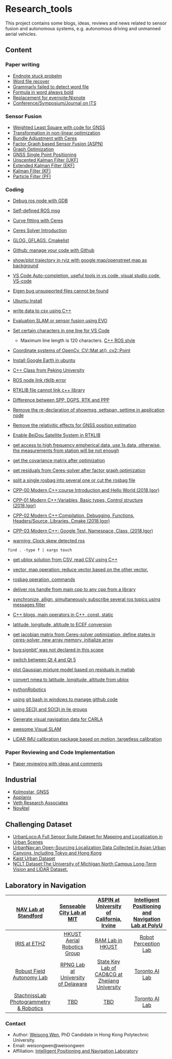 # Research_tools 
This project contains some blogs, ideas, reviews and news related to sensor fusion and autonomous systems, e.g. autonomous driving and unmanned aerial vehicles.

<!-- <p align="center">
  <img width="712pix" src="img/framework20200104.png">
</p> -->

## Content
### Paper writing

- [Endnote stuck probelm](https://www.zhihu.com/question/44969655/answer/415516847) 
- [Word file recover](https://zhuanlan.zhihu.com/p/95040014)
- [Grammarly failed to detect word file](https://zhuanlan.zhihu.com/p/91414871)
- [Formula in word always bold](https://www.zhihu.com/question/46817938/answer/882984999)
- [Replacement for evernote:Nixnote](https://zhuanlan.zhihu.com/p/86701936)
- [Conference/Symposium/Journal on ITS](https://zhuanlan.zhihu.com/p/49662463)

### Sensor Fusion
- [Weighted Least Square with code for GNSS](https://zhuanlan.zhihu.com/p/85872469)
- [Transformation in non-linear optimization](https://zhuanlan.zhihu.com/p/83120010)
- [Bundle Adjustment with Ceres](https://zhuanlan.zhihu.com/p/82986533)
- [Factor Graph based Sensor Fusion (ASPN)](https://zhuanlan.zhihu.com/p/49500590)
- [Graph Optimization](https://zhuanlan.zhihu.com/p/48182009)
- [GNSS Single Point Positioning](https://zhuanlan.zhihu.com/p/48086556)
- [Unscented Kalman Filter (UKF)](https://zhuanlan.zhihu.com/p/48084816)
- [Extended Kalman Filter (EKF)](https://zhuanlan.zhihu.com/p/48084610)
- [Kalman Filter (KF)](https://zhuanlan.zhihu.com/p/48083971)
- [Particle Filter (PF)](https://zhuanlan.zhihu.com/p/47919094)


### Coding

- [Debug ros node with GDB](coding/GDB/README.md) 
- [Self-defined ROS msg](https://zhuanlan.zhihu.com/p/82381074)
- [Curve fitting with Ceres](https://zhuanlan.zhihu.com/p/82984902)
- [Ceres Solver Introduction](https://zhuanlan.zhihu.com/p/82984902)
- [GLOG, GFLAGS, Cmakelist](https://zhuanlan.zhihu.com/p/81854369)
- [Github: manage your code with Github](coding/GithubUsage/README.md)
- [show/plot trajectory in rviz with google map/openstreet map as background](https://github.com/gareth-cross/rviz_satellite)
- [VS Code Auto-completion, useful tools in vs code, visual studio code, VS-code](coding/VS_Code/README.md) 
- [Eigen bug unsupported files cannot be found](https://zhuanlan.zhihu.com/p/102604655) 
- [Ubuntu Install](coding/ubuntuInstall/README.md) 
- [write data to csv using C++](coding/data2csv/README.md) 
- [Evaluation SLAM or sensor fusion using EVO](coding/evo/README.md) 
- [Set certain characters in one line for VS Code](https://blog.csdn.net/weixin_45272449/article/details/97615190) 
  - Maximum line length is 120 characters. [C++ ROS style](http://wiki.ros.org/CppStyleGuide) 
- [Coordinate systems of OpenCv, CV::Mat at(), cv2::Point](https://blog.csdn.net/wangxuwen2/article/details/52443978)   
- [Install Google Earth in ubuntu](https://linuxconfig.org/how-to-install-google-earth-on-ubuntu-18-04-bionic-beaver-linux)    
- [C++ Class from Peking University](https://www.bilibili.com/video/av10046030/?p=1)    
- [ROS node link rtklib error](https://zhuanlan.zhihu.com/p/104385648)  
- [RTKLIB file cannot link c++ library](https://zhuanlan.zhihu.com/p/104395633/edit)  
- [Difference between SPP, DGPS, RTK and PPP](https://blog.csdn.net/foreverhuylee/article/details/25693893) 
- [Remove the re-declaration of showmsg, settspan, settime in application node](https://zhuanlan.zhihu.com/p/104488765) 
- [Remove the relativitic effects for GNSS position estimation](https://zhuanlan.zhihu.com/p/104713783) 
- [Enable BeiDou Satellite System in RTKLIB](https://zhuanlan.zhihu.com/p/105019922)
- [get access to high frequency empherical data, use 1s data, otherwise, the measurements from station will be not enough](https://www.geodetic.gov.hk/en/satref/welcome.htm)
- [get the covariance matrix after optimization](https://zhuanlan.zhihu.com/p/106631772)
- [get residuals from Ceres-solver after factor graph optimization](https://zhuanlan.zhihu.com/p/106984063)
- [split a single rosbag into several one or cut the rosbag file](https://answers.ros.org/question/99711/how-to-split-a-recorded-rosbag-file/)

- [CPP-00 Modern C++:course Introduction and Hello World (2018,Igor)](coding/CPP00/README.md)
- [CPP-01 Modern C++:Variables, Basic types, Control structure (2018,Igor)](coding/CPP01/README.md)
- [CPP-02 Modern C++:Compilation, Debugging, Functions, Headers/Source, Libraries, Cmake (2018,Igor)](coding/CPP02/README.md)
- [CPP-03 Modern C++: Google Test, Namespace, Class, (2018,Igor)](coding/CPP03/README.md)
- [warning:  Clock skew detected ros](coding/data2csv/README.md)
```
 find . -type f | xargs touch
```
- [get ublox solution from CSV, read CSV using C++](coding/data2csv/README.md)
- [vector, map operation: reduce vector based on the other vector, ](coding/vectorOperation/README.md)
- [rosbag operation, commands ](coding/rosbagOperation/README.md)
- [deliver ros handle from main cpp to any cpp from a library](coding/deliverROSHandle/README.md)
- [synchronize, allign, simultaneously subscribe several ros topics using messages filter](coding/rosmessageFilter/README.md)
- [C++ blogs, main operators in C++, const, static](https://zhaostu4.github.io/2019/11/28/%E9%9D%A2%E7%BB%8F%E6%B1%87%E6%80%BB-C++%E5%9F%BA%E7%A1%80%E7%B4%A2%E5%BC%95/)
- [latitude, longitude, altitude to ECEF conversion](https://www.oc.nps.edu/oc2902w/coord/llhxyz.htm?source=post_page---------------------------)

- [get jacobian matrix from Ceres-solver optimization, define states in ceres-solver, new array memory, initialize array](coding/getJacobian/README.md)

- [bug:signbit' was not declared in this scope](https://zhuanlan.zhihu.com/p/157710045)
- [switch between Qt 4 and Qt 5](https://blog.csdn.net/lch_vison/article/details/80899039)
- [plot Gaussian mixture model based on residuals in matlab](coding/plotGMM/README.md)
- [convert nmea to latitude, longitude, altitude from ublox](coding/convert_nmea/README.md)
- [pythonRobotics](https://github.com/AtsushiSakai/PythonRobotics)
- [using git bash in windows to manage github code](https://git-scm.com/download/win)
- [using SE(3) and SO(3) in lie groups](https://blog.csdn.net/xiaoxiaowenqiang/article/details/78991190?utm_source=blogxgwz6)
- [Generate visual navigation data for CARLA](https://github.com/IamWangYunKai/carla_py)
- [awesome Visual SLAM](https://github.com/tzutalin/awesome-visual-slam)

- [LiDAR IMU calibration package based on motion, targetless calibration](https://github.com/APRIL-ZJU/lidar_IMU_calib)

### Paper Reviewing and Code Implementation
- [Paper reviewing with ideas and comments](paperReview/README.md) 

## Industrial
- [Kolmostar, GNSS](https://zhuanlan.zhihu.com/p/58346842)
- [Applanix](https://www.applanix.com/products/posav.htm)
- [Veth Research Associates](https://www.vethresearch.com/)
- [NovAtel](https://www.novatel.com/products/span-gnss-inertial-systems/span-combined-systems/span-cpt/)

## Challenging Dataset
- [UrbanLoco:A Full Sensor Suite Dataset for Mapping and Localization in Urban Scenes](https://advdataset2019.wixsite.com/advlocalization)
- [UrbanNav:an Open-Sourcing Localization Data Collected in Asian Urban Canyons, Including Tokyo and Hong Kong](https://www.polyu-ipn-lab.com/urbannav)
- [Kaist Urban Dataset](https://irap.kaist.ac.kr/dataset/download_1.html)
- [NCLT Dataset:The University of Michigan North Campus Long-Term Vision and LIDAR Dataset.](http://robots.engin.umich.edu/nclt/)

## Laboratory in Navigation
<!-- - [NAV Lab at Standford](http://web.stanford.edu/~gracegao/)
- [Senseable City Lab at MIT](http://senseable.mit.edu/)
- [ASPIN at University of California, Irvine](http://aspin.eng.uci.edu/research.html)
- [toronto AI Lab](http://www.cs.toronto.edu/~urtasun/)
- [IRIS at ETHZ](https://www.iris.ethz.ch/)
- [HKUST Aerial Robotics Group](http://uav.ust.hk/)
- [RAM Lab in HKUST](https://ram-lab.com/)
- [Robot Perception Lab](https://rpl.ri.cmu.edu/)
- [Robust Field Autonomy Lab](https://robustfieldautonomylab.github.io/) -->


| [NAV Lab at Standford](http://web.stanford.edu/~gracegao/) | [Senseable City Lab at MIT](http://senseable.mit.edu/) | [ASPIN at University of California, Irvine](http://aspin.eng.uci.edu/research.html) | [Intelligent Positioning and Navigation Lab at PolyU](https://www.polyu-ipn-lab.com/) |
| :---:  | :---:  | :---:  | :---:  |
| [IRIS at ETHZ](https://www.iris.ethz.ch/) | [HKUST Aerial Robotics Group](http://uav.ust.hk/) | [RAM Lab in HKUST](https://ram-lab.com/) | [Robot Perception Lab](https://rpl.ri.cmu.edu/) |
| [Robust Field Autonomy Lab](https://robustfieldautonomylab.github.io/) | [RPNG Lab at University of Delaware](https://sites.udel.edu/robot/) | [State Key Lab of CAD&CG at Zhejiang University](http://www.cad.zju.edu.cn/home/gfzhang/) | [Toronto AI Lab](http://www.cs.toronto.edu/~urtasun/) |
| [StachnissLab Photogrammetry & Robotics](https://www.ipb.uni-bonn.de/) | [TBD](https://sites.udel.edu/robot/) | [TBD](http://www.cad.zju.edu.cn/home/gfzhang/) | [Toronto AI Lab](http://www.cs.toronto.edu/~urtasun/) |

### Contact
- Author: [Weisong Wen](https://weisongwen.wixsite.com/weisongwen), PhD Candidate in Hong Kong Polytechnic University.
- Email: weisongwen@weisongwen
- Affiliation: [Intelligent Positioning and Navigation Laboratory](https://www.polyu-ipn-lab.com/)